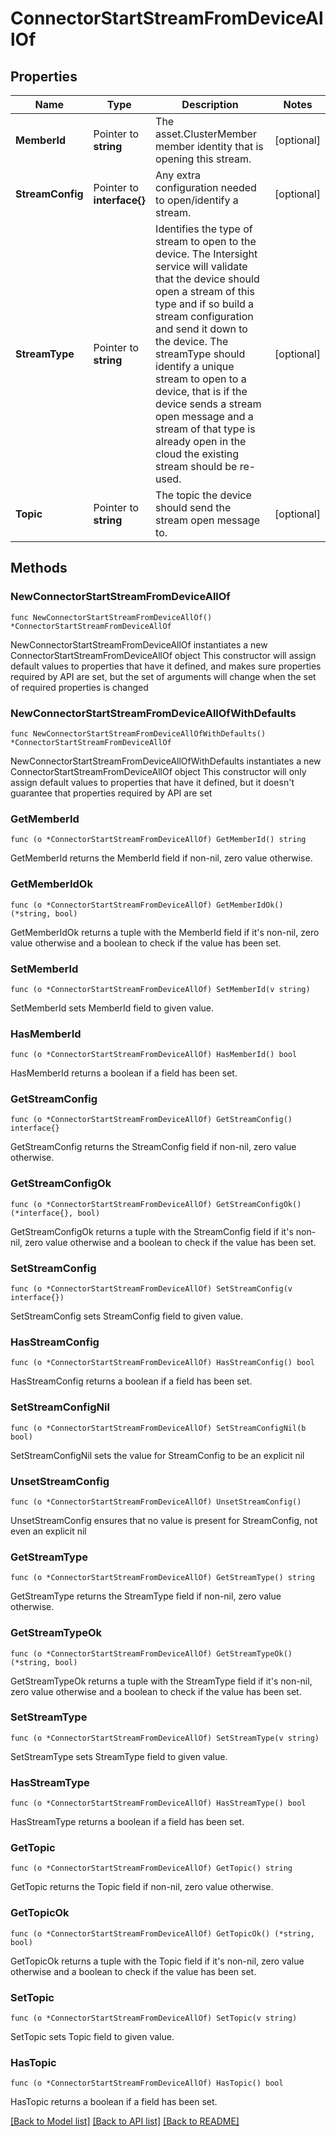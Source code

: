 # ConnectorStartStreamFromDeviceAllOf

## Properties

Name | Type | Description | Notes
------------ | ------------- | ------------- | -------------
**MemberId** | Pointer to **string** | The asset.ClusterMember member identity that is opening this stream. | [optional] 
**StreamConfig** | Pointer to **interface{}** | Any extra configuration needed to open/identify a stream. | [optional] 
**StreamType** | Pointer to **string** | Identifies the type of stream to open to the device. The Intersight service will validate that the device should open a stream of this type and if so build a stream configuration and send it down to the device. The streamType should identify a unique stream to open to a device, that is if the device sends a stream open message and a stream of that type is already open in the cloud the existing stream should be re-used. | [optional] 
**Topic** | Pointer to **string** | The topic the device should send the stream open message to. | [optional] 

## Methods

### NewConnectorStartStreamFromDeviceAllOf

`func NewConnectorStartStreamFromDeviceAllOf() *ConnectorStartStreamFromDeviceAllOf`

NewConnectorStartStreamFromDeviceAllOf instantiates a new ConnectorStartStreamFromDeviceAllOf object
This constructor will assign default values to properties that have it defined,
and makes sure properties required by API are set, but the set of arguments
will change when the set of required properties is changed

### NewConnectorStartStreamFromDeviceAllOfWithDefaults

`func NewConnectorStartStreamFromDeviceAllOfWithDefaults() *ConnectorStartStreamFromDeviceAllOf`

NewConnectorStartStreamFromDeviceAllOfWithDefaults instantiates a new ConnectorStartStreamFromDeviceAllOf object
This constructor will only assign default values to properties that have it defined,
but it doesn't guarantee that properties required by API are set

### GetMemberId

`func (o *ConnectorStartStreamFromDeviceAllOf) GetMemberId() string`

GetMemberId returns the MemberId field if non-nil, zero value otherwise.

### GetMemberIdOk

`func (o *ConnectorStartStreamFromDeviceAllOf) GetMemberIdOk() (*string, bool)`

GetMemberIdOk returns a tuple with the MemberId field if it's non-nil, zero value otherwise
and a boolean to check if the value has been set.

### SetMemberId

`func (o *ConnectorStartStreamFromDeviceAllOf) SetMemberId(v string)`

SetMemberId sets MemberId field to given value.

### HasMemberId

`func (o *ConnectorStartStreamFromDeviceAllOf) HasMemberId() bool`

HasMemberId returns a boolean if a field has been set.

### GetStreamConfig

`func (o *ConnectorStartStreamFromDeviceAllOf) GetStreamConfig() interface{}`

GetStreamConfig returns the StreamConfig field if non-nil, zero value otherwise.

### GetStreamConfigOk

`func (o *ConnectorStartStreamFromDeviceAllOf) GetStreamConfigOk() (*interface{}, bool)`

GetStreamConfigOk returns a tuple with the StreamConfig field if it's non-nil, zero value otherwise
and a boolean to check if the value has been set.

### SetStreamConfig

`func (o *ConnectorStartStreamFromDeviceAllOf) SetStreamConfig(v interface{})`

SetStreamConfig sets StreamConfig field to given value.

### HasStreamConfig

`func (o *ConnectorStartStreamFromDeviceAllOf) HasStreamConfig() bool`

HasStreamConfig returns a boolean if a field has been set.

### SetStreamConfigNil

`func (o *ConnectorStartStreamFromDeviceAllOf) SetStreamConfigNil(b bool)`

 SetStreamConfigNil sets the value for StreamConfig to be an explicit nil

### UnsetStreamConfig
`func (o *ConnectorStartStreamFromDeviceAllOf) UnsetStreamConfig()`

UnsetStreamConfig ensures that no value is present for StreamConfig, not even an explicit nil
### GetStreamType

`func (o *ConnectorStartStreamFromDeviceAllOf) GetStreamType() string`

GetStreamType returns the StreamType field if non-nil, zero value otherwise.

### GetStreamTypeOk

`func (o *ConnectorStartStreamFromDeviceAllOf) GetStreamTypeOk() (*string, bool)`

GetStreamTypeOk returns a tuple with the StreamType field if it's non-nil, zero value otherwise
and a boolean to check if the value has been set.

### SetStreamType

`func (o *ConnectorStartStreamFromDeviceAllOf) SetStreamType(v string)`

SetStreamType sets StreamType field to given value.

### HasStreamType

`func (o *ConnectorStartStreamFromDeviceAllOf) HasStreamType() bool`

HasStreamType returns a boolean if a field has been set.

### GetTopic

`func (o *ConnectorStartStreamFromDeviceAllOf) GetTopic() string`

GetTopic returns the Topic field if non-nil, zero value otherwise.

### GetTopicOk

`func (o *ConnectorStartStreamFromDeviceAllOf) GetTopicOk() (*string, bool)`

GetTopicOk returns a tuple with the Topic field if it's non-nil, zero value otherwise
and a boolean to check if the value has been set.

### SetTopic

`func (o *ConnectorStartStreamFromDeviceAllOf) SetTopic(v string)`

SetTopic sets Topic field to given value.

### HasTopic

`func (o *ConnectorStartStreamFromDeviceAllOf) HasTopic() bool`

HasTopic returns a boolean if a field has been set.


[[Back to Model list]](../README.md#documentation-for-models) [[Back to API list]](../README.md#documentation-for-api-endpoints) [[Back to README]](../README.md)


